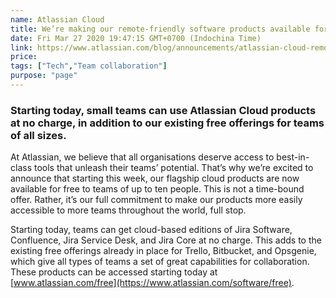 ```yaml
---
name: Atlassian Cloud
title: We’re making our remote-friendly software products available for free
date: Fri Mar 27 2020 19:47:15 GMT+0700 (Indochina Time)
link: https://www.atlassian.com/blog/announcements/atlassian-cloud-remote-friendly-tools-free-small-teams
price: 
tags: ["Tech","Team collaboration"]
purpose: "page"
---
```

### Starting today, small teams can use Atlassian Cloud products at no charge, in addition to our existing free offerings for teams of all sizes.

At Atlassian, we believe that all organisations deserve access to best-in-class tools that unleash their teams’ potential. That’s why we’re excited to announce that starting this week, our flagship cloud products are now available for free to teams of up to ten people. This is not a time-bound offer. Rather, it’s our full commitment to make our products more easily accessible to more teams throughout the world, full stop.

Starting today, teams can get cloud-based editions of Jira Software, Confluence, Jira Service Desk, and Jira Core at no charge. This adds to the existing free offerings already in place for Trello, Bitbucket, and Opsgenie, which give all types of teams a set of great capabilities for collaboration. These products can be accessed starting today at [www.atlassian.com/free](https://www.atlassian.com/software/free).
  